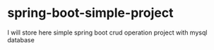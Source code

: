 # spring-boot-simple-project
I will store here simple spring boot crud operation project with mysql database
